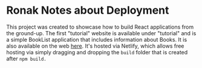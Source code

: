 # Ronak Notes about Deployment

This project was created to showcase how to build React applications from the ground-up. The first "tutorial" website is available under "tutorial" and is a simple BookList application that includes information about Books. It is also available on the web [here](https://react-tutorial-test-application-isa.netlify.app/). It's hosted via Netlify, which allows free hosting via simply dragging and dropping the `build` folder that is created after `npm build.`
